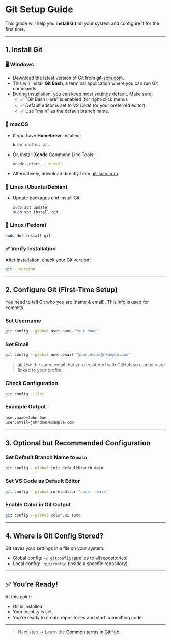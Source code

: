 # Git Setup Guide

This guide will help you **install Git** on your system and configure it for the first time.  

---

## 1. Install Git

### 🖥️ Windows
- Download the latest version of Git from [git-scm.com](https://git-scm.com/download/win).  
- This will install **Git Bash**, a terminal application where you can run Git commands.  
- During installation, you can keep most settings default. Make sure:
  - ✅ "Git Bash Here" is enabled (for right-click menu).
  - ✅ Default editor is set to *VS Code* (or your preferred editor).
  - ✅ Use "main" as the default branch name.

### 🍎 macOS
- If you have **Homebrew** installed:
  ```bash
  brew install git
  ```

- Or, install **Xcode** Command Line Tools:
  ```bash
  xcode-select --install
  ```

- Alternatively, download directly from [git-scm.com](https://git-scm.com/download/win).

### 🐧 Linux (Ubuntu/Debian)
- Update packages and install Git:

  ```bash
  sudo apt update
  sudo apt install git
  ```

### 🐧 Linux (Fedora)

  ```bash
  sudo dnf install git
  ```

### ✅ Verify Installation
After installation, check your Git version:

  ```bash
  git --version
  ```

---

## 2. Configure Git (First-Time Setup)
You need to tell Git who you are (name & email). This info is used for commits.

### Set Username
  ```bash
  git config --global user.name "Your Name"
  ```

### Set Email
  ```bash
  git config --global user.email "your.email@example.com"
  ```

>⚠️ Use the same email that you registered with GitHub so commits are linked to your profile.

### Check Configuration
  ```bash
  git config --list
  ```

### Example Output
  ```bash
  user.name=John Doe
  user.email=johndoe@example.com
  ```

---

## 3. Optional but Recommended Configuration

### Set Default Branch Name to `main`
  ```bash
  git config --global init.defaultBranch main
  ```

### Set VS Code as Default Editor
  ```bash
  git config --global core.editor "code --wait"
  ```

### Enable Color in Git Output
  ```bash
  git config --global color.ui auto
  ```

---

## 4. Where is Git Config Stored?
Git saves your settings in a file on your system:
- Global config: `~/.gitconfig` (applies to all repositories)
- Local config: `.git/config` (inside a specific repository)

---

## ✅ You’re Ready!
At this point:

- Git is installed.
- Your identity is set.
- You’re ready to create repositories and start committing code.

---

> Next step → Learn the [Common terms in GitHub](https://github.com/Akshat7garg/GitSnippets/blob/main/guides/glossary.md).
